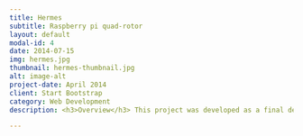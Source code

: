 ```yaml
---
title: Hermes
subtitle: Raspberry pi quad-rotor
layout: default
modal-id: 4
date: 2014-07-15
img: hermes.jpg
thumbnail: hermes-thumbnail.jpg
alt: image-alt
project-date: April 2014
client: Start Bootstrap
category: Web Development
description: <h3>Overview</h3> This project was developed as a final deliverable for a course to build and program a quadrotor at Northwestern University.  <br> <br> <h3>Low level controller</h3>A PID controller was implemented using IMU data in order to stabilize the quad-rotor for human controlled flight. The IMU data was processed to provide pitch roll and yaw information. Both the accelerometer and gyroscope data were used with an exponential filter in order to get low noise low drift data.<br><br><h3>High level controller</h3> A high level PID controller was then implemented with VIVE sensor data, this Controller was used to control the position of the quad-rotor for autonomous flight.<br><br> <h3>Future application</h3> As a future proposed project I would like to make a few of these raspberry pi powered quadcopters for use with ROS. <br><br> <div align="center"><iframe width="560" height="315" src="https://www.youtube-nocookie.com/embed/4YWX9Jbwsrs" frameborder="0" allow="accelerometer; autoplay; encrypted-media; gyroscope; picture-in-picture" allowfullscreen></iframe></div><br><br>To see more you can visit <a href="https://github.com/robo-jordo/quadruped_ml_gait">Quadrupedal ML gait</a>

---
```

